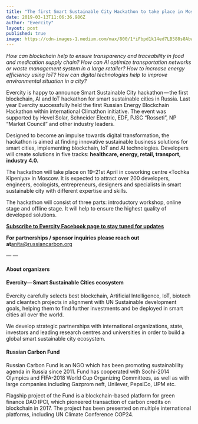 ```yaml
---
title: "The first Smart Sustainable City Hackathon to take place in Moscow"
date: 2019-03-13T11:06:36.986Z
author: "Evercity"
layout: post
published: true
image: https://cdn-images-1.medium.com/max/800/1*iFbpd1k14ed7LB588s8Abw.png
---
```


_How can blockchain help to ensure transparency and traceability in food and medication supply chain? How can AI optimize transportation networks or waste management system in a large retailer? How to increase energy efficiency using IoT? How can digital technologies help to improve environmental situation in a city?_

Evercity is happy to announce Smart Sustainable City hackathon — the first blockchain, AI and IoT hackathon for smart sustainable cities in Russia. Last year Evercity successfully held the first Russian Energy Blockchain Hackathon within international Climathon initiative. The event was supported by Hevel Solar, Schneider Electric, EDF, PJSC “Rosseti”, NP “Market Counсil” and other industry leaders.

Designed to become an impulse towards digital transformation, the hackathon is aimed at finding innovative sustainable business solutions for smart cities, implementing blockchain, IoT and AI technologies. Developers will create solutions in five tracks: **healthcare, energy, retail, transport, industry 4.0.**

The hackathon will take place on 19–21st April in coworking centre «Tochka Kipeniya» in Moscow. It is expected to attract over 200 developers, engineers, ecologists, entrepreneurs, designers and specialists in smart sustainable city with different expertise and skills.

The hackathon will consist of three parts: introductory workshop, online stage and offline stage. It will help to ensure the highest quality of developed solutions.

[**Subscribe to Evercity Facebook page to stay tuned for updates**](https://www.facebook.com/evercityeco/)

**For partnerships / sponsor inquiries please reach out at**anita@russiancarbon.org

— —

#### About organizers

#### Evercity — Smart Sustainable Cities ecosystem

Evercity carefully selects best blockchain, Artificial Intelligence, IoT, biotech and cleantech projects in alignment with UN Sustainable development goals, helping them to find further investments and be deployed in smart cities all over the world.

We develop strategic partnerships with international organizations, state, investors and leading research centres and universities in order to build a global smart sustainable city ecosystem.

#### Russian Carbon Fund

Russian Carbon Fund is an NGO which has been promoting sustainability agenda in Russia since 2011. Fund has cooperated with Sochi-2014 Olympics and FIFA-2018 World Cup Organizing Committees, as well as with large companies including Gazprom neft, Unilever, PepsiCo, UPM etc.

Flagship project of the Fund is a blockchain-based platform for green finance DAO IPCI, which pioneered transaction of carbon credits on blockchain in 2017. The project has been presented on multiple international platforms, including UN Climate Conference COP24.
